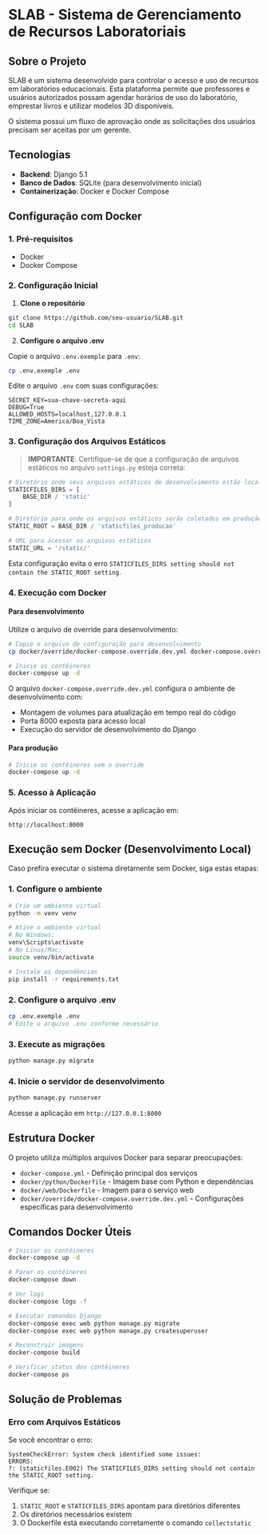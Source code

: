 # SLAB - Sistema de Gerenciamento de Recursos Laboratoriais

## Sobre o Projeto

SLAB é um sistema desenvolvido para controlar o acesso e uso de recursos em laboratórios educacionais. Esta plataforma permite que professores e usuários autorizados possam agendar horários de uso do laboratório, emprestar livros e utilizar modelos 3D disponíveis.

O sistema possui um fluxo de aprovação onde as solicitações dos usuários precisam ser aceitas por um gerente.

## Tecnologias

- **Backend**: Django 5.1
- **Banco de Dados**: SQLite (para desenvolvimento inicial)
- **Containerização**: Docker e Docker Compose

## Configuração com Docker

### 1. Pré-requisitos

- Docker
- Docker Compose

### 2. Configuração Inicial

1. **Clone o repositório**

```bash
git clone https://github.com/seu-usuario/SLAB.git
cd SLAB
```

2. **Configure o arquivo .env**

Copie o arquivo `.env.exemple` para `.env`:

```bash
cp .env.exemple .env
```

Edite o arquivo `.env` com suas configurações:

```
SECRET_KEY=sua-chave-secreta-aqui
DEBUG=True
ALLOWED_HOSTS=localhost,127.0.0.1
TIME_ZONE=America/Boa_Vista
```

### 3. Configuração dos Arquivos Estáticos

> **IMPORTANTE**: Certifique-se de que a configuração de arquivos estáticos no arquivo `settings.py` esteja correta:

```python
# Diretório onde seus arquivos estáticos de desenvolvimento estão localizados
STATICFILES_DIRS = [
    BASE_DIR / 'static'
]

# Diretório para onde os arquivos estáticos serão coletados em produção
STATIC_ROOT = BASE_DIR / 'staticfiles_producao'

# URL para acessar os arquivos estáticos
STATIC_URL = '/static/'
```

Esta configuração evita o erro `STATICFILES_DIRS setting should not contain the STATIC_ROOT setting`.

### 4. Execução com Docker

#### Para desenvolvimento

Utilize o arquivo de override para desenvolvimento:

```bash
# Copie o arquivo de configuração para desenvolvimento
cp docker/override/docker-compose.override.dev.yml docker-compose.override.yml

# Inicie os contêineres
docker-compose up -d
```

O arquivo `docker-compose.override.dev.yml` configura o ambiente de desenvolvimento com:
- Montagem de volumes para atualização em tempo real do código
- Porta 8000 exposta para acesso local
- Execução do servidor de desenvolvimento do Django

#### Para produção

```bash
# Inicie os contêineres sem o override
docker-compose up -d
```

### 5. Acesso à Aplicação

Após iniciar os contêineres, acesse a aplicação em:

```
http://localhost:8000
```

## Execução sem Docker (Desenvolvimento Local)

Caso prefira executar o sistema diretamente sem Docker, siga estas etapas:

### 1. Configure o ambiente

```bash
# Crie um ambiente virtual
python -m venv venv

# Ative o ambiente virtual
# No Windows:
venv\Scripts\activate
# No Linux/Mac:
source venv/bin/activate

# Instale as dependências
pip install -r requirements.txt
```

### 2. Configure o arquivo .env

```bash
cp .env.exemple .env
# Edite o arquivo .env conforme necessário
```

### 3. Execute as migrações

```bash
python manage.py migrate
```

### 4. Inicie o servidor de desenvolvimento

```bash
python manage.py runserver
```

Acesse a aplicação em `http://127.0.0.1:8000`

## Estrutura Docker

O projeto utiliza múltiplos arquivos Docker para separar preocupações:

- `docker-compose.yml` - Definição principal dos serviços
- `docker/python/Dockerfile` - Imagem base com Python e dependências
- `docker/web/Dockerfile` - Imagem para o serviço web
- `docker/override/docker-compose.override.dev.yml` - Configurações específicas para desenvolvimento

## Comandos Docker Úteis

```bash
# Iniciar os contêineres
docker-compose up -d

# Parar os contêineres
docker-compose down

# Ver logs
docker-compose logs -f

# Executar comandos Django
docker-compose exec web python manage.py migrate
docker-compose exec web python manage.py createsuperuser

# Reconstruir imagens
docker-compose build

# Verificar status dos contêineres
docker-compose ps
```

## Solução de Problemas

### Erro com Arquivos Estáticos

Se você encontrar o erro:
```
SystemCheckError: System check identified some issues:
ERRORS:
?: (staticfiles.E002) The STATICFILES_DIRS setting should not contain the STATIC_ROOT setting.
```

Verifique se:
1. `STATIC_ROOT` e `STATICFILES_DIRS` apontam para diretórios diferentes
2. Os diretórios necessários existem
3. O Dockerfile está executando corretamente o comando `collectstatic`